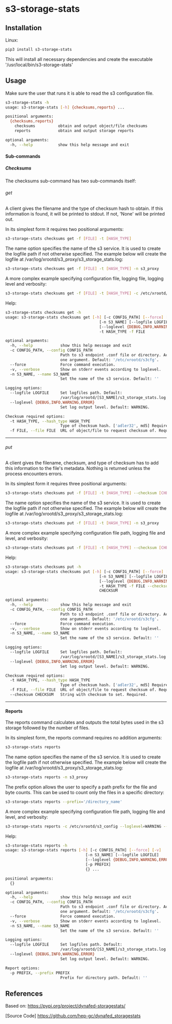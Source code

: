 # s3-storage-stats

## Installation

Linux:

```sh
pip3 install s3-storage-stats
```
This will install all necessary dependencies and create the executable
'/usr/local/bin/s3-storage-stats'


## Usage
Make sure the user that runs it is able to read the s3 configuration file.

```bash
s3-storage-stats -h
usage: s3-storage-stats [-h] {checksums,reports} ...

positional arguments:
  {checksums,reports}
    checksums          obtain and output object/file checksums
    reports            obtain and output storage reports

optional arguments:
  -h, --help           show this help message and exit

```

#### Sub-commands
##### Checksums
The checksums sub-command has two sub-commands itself:

###### *get*
A client gives the filename and the type of checksum hash to obtain.
If this information is found, it will be printed to stdout. If not,
'None' will be printed out.

In its simplest form it requires two positional arguments:

```bash
s3-storage-stats checksums get -f [FILE] -t [HASH_TYPE]
```

The name option specifies the name of the s3 service. It is used to
create the logfile path if not otherwise specified. The example below
will create the logfile at /var/log/xrootd/s3_proxy/s3_storage_stats.log:

```bash
s3-storage-stats checksums get -f [FILE] -t [HASH_TYPE] -n s3_proxy
```

A more complex example specifying configuration file, logging file, 
logging level and verbosity:

```bash
s3-storage-stats checksums get -f [FILE] -t [HASH_TYPE] -c /etc/xrootd/s3_config --loglevel=WARNING --logfile='/var/log/s3-storage-stats/s3_storage_stats.log' -v
```

Help:

```bash
s3-storage-stats checksums get -h
usage: s3-storage-stats checksums get [-h] [-c CONFIG_PATH] [--force] [-v]
                                         [-n S3_NAME] [--logfile LOGFILE]
                                         [--loglevel {DEBUG,INFO,WARNING,ERROR}]
                                         -t HASH_TYPE -f FILE

optional arguments:
  -h, --help            show this help message and exit
  -c CONFIG_PATH, --config CONFIG_PATH
                        Path to s3 endpoint .conf file or directory. Accepts
                        one argument. Default: '/etc/xrootd/s3cfg'.
  --force               Force command execution.
  -v, --verbose         Show on stderr events according to loglevel.
  -n S3_NAME, --name S3_NAME
                        Set the name of the s3 service. Default: ''

Logging options:
  --logfile LOGFILE     Set logfiles path. Default:
                        /var/log/xrootd/[S3_NAME]/s3_storage_stats.log
  --loglevel {DEBUG,INFO,WARNING,ERROR}
                        Set log output level. Default: WARNING.

Checksum required options:
  -t HASH_TYPE, --hash_type HASH_TYPE
                        Type of checksum hash. ['adler32', md5] Required.
  -f FILE, --file FILE  URL of object/file to request checksum of. Required.
```

---

###### *put*
A client gives the filename, checksum, and type of checksum has to add this information
to the file's metadata. Nothing is returned unless the process encounters errors.

In its simplest form it requires three positional arguments:

```bash
s3-storage-stats checksums put -f [FILE] -t [HASH_TYPE] --checksum [CHECKSUM]
```

The name option specifies the name of the s3 service. It is used to
create the logfile path if not otherwise specified. The example below
will create the logfile at /var/log/xrootd/s3_proxy/s3_storage_stats.log:

```bash
s3-storage-stats checksums put -f [FILE] -t [HASH_TYPE] -n s3_proxy
```

A more complex example specifying configuration file path, logging file and level,
and verbosity:

```bash
s3-storage-stats checksums put -f [FILE] -t [HASH_TYPE] --checksum [CHECKSUM] -c /etc/xrootd/s3_config --loglevel=WARNING --logfile='/var/log/s3-storage-stats/s3_storage_stats.log' -v
```

Help:

```bash
s3-storage-stats checksums put -h
usage: s3-storage-stats checksums put [-h] [-c CONFIG_PATH] [--force] [-v]
                                         [-n S3_NAME] [--logfile LOGFILE]
                                         [--loglevel {DEBUG,INFO,WARNING,ERROR}]
                                         -t HASH_TYPE -f FILE --checksum
                                         CHECKSUM

optional arguments:
  -h, --help            show this help message and exit
  -c CONFIG_PATH, --config CONFIG_PATH
                        Path to s3 endpoint .conf file or directory. Accepts
                        one argument. Default: '/etc/xrootd/s3cfg'.
  --force               Force command execution.
  -v, --verbose         Show on stderr events according to loglevel.
  -n S3_NAME, --name S3_NAME
                        Set the name of the s3 service. Default: ''

Logging options:
  --logfile LOGFILE     Set logfiles path. Default:
                        /var/log/xrootd/[S3_NAME]/s3_storage_stats.log
  --loglevel {DEBUG,INFO,WARNING,ERROR}
                        Set log output level. Default: WARNING.

Checksum required options:
  -t HASH_TYPE, --hash_type HASH_TYPE
                        Type of checksum hash. ['adler32', md5] Required.
  -f FILE, --file FILE  URL of object/file to request checksum of. Required.
  --checksum CHECKSUM   String with checksum to set. Required.
```

---

#### Reports
The reports command calculates and outputs the total bytes used in the s3 storage
followed by the number of files.

In its simplest form, the reports command requires no addition arguments:

```bash
s3-storage-stats reports
```

The name option specifies the name of the s3 service. It is used to
create the logfile path if not otherwise specified. The example below
will create the logfile at /var/log/xrootd/s3_proxy/s3_storage_stats.log:

```bash
s3-storage-stats reports -n s3_proxy
```

The prefix option allows the user to specify a path prefix for the file and byte counts.
This can be used to count only the files in a specific directory:

```bash
s3-storage-stats reports --prefix='/directory_name'
```

A more complex example specifying configuration file path, logging file and level,
and verbosity:

```bash
s3-storage-stats reports -c /etc/xrootd/s3_config --loglevel=WARNING --logfile='/var/log/s3-storage-stats/s3_storage_stats.log' -v
```

Help:

```bash
s3-storage-stats reports -h
usage: s3-storage-stats reports [-h] [-c CONFIG_PATH] [--force] [-v]
                                   [-n S3_NAME] [--logfile LOGFILE]
                                   [--loglevel {DEBUG,INFO,WARNING,ERROR}]
                                   [-p PREFIX]
                                   {} ...

positional arguments:
  {}

optional arguments:
  -h, --help            show this help message and exit
  -c CONFIG_PATH, --config CONFIG_PATH
                        Path to s3 endpoint .conf file or directory. Accepts
                        one argument. Default: '/etc/xrootd/s3cfg'.
  --force               Force command execution.
  -v, --verbose         Show on stderr events according to loglevel.
  -n S3_NAME, --name S3_NAME
                        Set the name of the s3 service. Default: ''

Logging options:
  --logfile LOGFILE     Set logfiles path. Default:
                        /var/log/xrootd/[S3_NAME]/s3_storage_stats.log
  --loglevel {DEBUG,INFO,WARNING,ERROR}
                        Set log output level. Default: WARNING.

Report options:
  -p PREFIX, --prefix PREFIX
                        Prefix for directory path. Default: ''
```

## References
Based on: https://pypi.org/project/dynafed-storagestats/

[Source Code] https://github.com/hep-gc/dynafed_storagestats